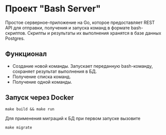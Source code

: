 # Проект "Bash Server"

Простое серверное-приложение на Go, которое предоставляет REST API для отправки, получения и запуска команд в формате bash-скриптов. Скрипты и результаты их выполнения хранятся в базе данных Postgres.

## Функционал
- Создание новой команды. Запускает переданную bash-команду, сохраняет результат выполнения в БД.
- Получение списка команд.
- Получение одной команды.

## Запуск через Docker

```
make build && make run
```
Для применения миграций к БД при первом запуске вызовите
```
make migrate
```